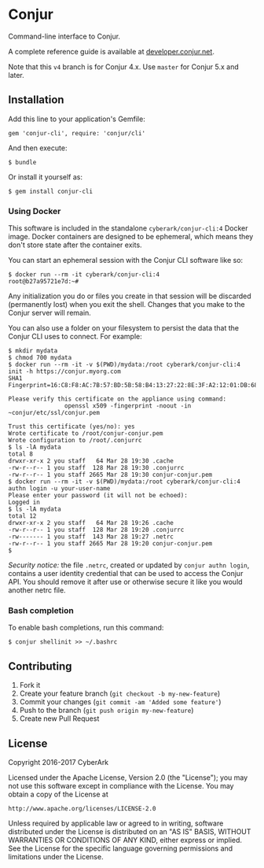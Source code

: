 # Conjur

Command-line interface to Conjur.

A complete reference guide is available at [developer.conjur.net](http://developer.conjur.net/reference).

Note that this `v4` branch is for Conjur 4.x. Use `master` for Conjur 5.x and later.

## Installation

Add this line to your application's Gemfile:

    gem 'conjur-cli', require: 'conjur/cli'

And then execute:

    $ bundle

Or install it yourself as:

    $ gem install conjur-cli

### Using Docker

This software is included in the standalone `cyberark/conjur-cli:4` Docker
image. Docker containers are designed to be ephemeral, which means they don't
store state after the container exits.

You can start an ephemeral session with the Conjur CLI software like so:

```sh-session
$ docker run --rm -it cyberark/conjur-cli:4
root@b27a95721e7d:~# 
```

Any initialization you do or files you create in that session will be discarded
(permanently lost) when you exit the shell. Changes that you make to the Conjur
server will remain.

You can also use a folder on your filesystem to persist the data that the Conjur
CLI uses to connect. For example:

```sh-session
$ mkdir mydata
$ chmod 700 mydata
$ docker run --rm -it -v $(PWD)/mydata:/root cyberark/conjur-cli:4 init -h https://conjur.myorg.com
SHA1 Fingerprint=16:C8:F8:AC:7B:57:BD:5B:58:B4:13:27:22:8E:3F:A2:12:01:DB:68

Please verify this certificate on the appliance using command:
                openssl x509 -fingerprint -noout -in ~conjur/etc/ssl/conjur.pem

Trust this certificate (yes/no): yes
Wrote certificate to /root/conjur-conjur.pem
Wrote configuration to /root/.conjurrc
$ ls -lA mydata
total 8
drwxr-xr-x 2 you staff   64 Mar 28 19:30 .cache
-rw-r--r-- 1 you staff  128 Mar 28 19:30 .conjurrc
-rw-r--r-- 1 you staff 2665 Mar 28 19:30 conjur-conjur.pem
$ docker run --rm -it -v $(PWD)/mydata:/root cyberark/conjur-cli:4 authn login -u your-user-name
Please enter your password (it will not be echoed): 
Logged in
$ ls -lA mydata
total 12
drwxr-xr-x 2 you staff   64 Mar 28 19:26 .cache
-rw-r--r-- 1 you staff  128 Mar 28 19:20 .conjurrc
-rw------- 1 you staff  143 Mar 28 19:27 .netrc
-rw-r--r-- 1 you staff 2665 Mar 28 19:20 conjur-conjur.pem
$ 
```

*Security notice:* the file `.netrc`, created or updated by `conjur authn
login`, contains a user identity credential that can be used to access the
Conjur API. You should remove it after use or otherwise secure it like you would
another netrc file.

### Bash completion

To enable bash completions, run this command:

    $ conjur shellinit >> ~/.bashrc

## Contributing

1. Fork it
2. Create your feature branch (`git checkout -b my-new-feature`)
3. Commit your changes (`git commit -am 'Added some feature'`)
4. Push to the branch (`git push origin my-new-feature`)
5. Create new Pull Request

## License

Copyright 2016-2017 CyberArk

Licensed under the Apache License, Version 2.0 (the "License");
you may not use this software except in compliance with the License.
You may obtain a copy of the License at

    http://www.apache.org/licenses/LICENSE-2.0

Unless required by applicable law or agreed to in writing, software
distributed under the License is distributed on an "AS IS" BASIS,
WITHOUT WARRANTIES OR CONDITIONS OF ANY KIND, either express or implied.
See the License for the specific language governing permissions and
limitations under the License.
